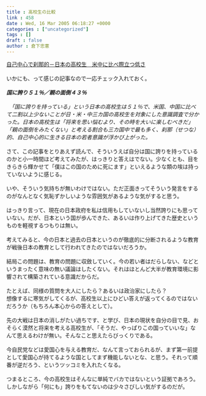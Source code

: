 ```yaml
---
title : 高校生の比較
link : 458
date : Wed, 16 Mar 2005 06:18:27 +0000
categories : ["uncategorized"]
tags : []
draft : false
author : 倉下忠憲
---
```


<A HREF="http://www.sankei.co.jp/news/morning/16iti002.htm" TARGET="_blank">自己中心で刹那的－日本の高校生　米中に比べ際立つ低さ</A><BR><BR>いかにも、って感じの記事なので一応チェック入れておく。<BR><BR><I><B>国に誇り５１％／親の面倒４３％</B><BR><BR>　「国に誇りを持っている」という日本の高校生は５１％で、米国、中国に比べて二割以上少ないことが日・米・中三カ国の高校生を対象にした意識調査で分かった。日本の高校生は「将来を思い悩むより、その時を大いに楽しむべきだ」「親の面倒をみたくない」と考える割合も三カ国中で最も多く、刹那（せつな）的、自己中心的に生きる日本の若者意識が浮かび上がった。</I><BR><BR>さて、この記事をとりあえず読んで、そういうえば自分は国に誇りを持っているのかと小一時間ほど考えてみたが、はっきりと答えはでない。少なくとも、目をきらきら輝かせて「僕はこの国のために死にます」といえるような類の埃は持っていないように感じる。<BR><BR>いや、そういう気持ちが無いわけではない。ただ正面きってそういう発言をするのがなんとなく気恥ずかしいような雰囲気があるような気がすると思う。<BR><BR>はっきり言って、現在の日本政府を私は信用もしていないし当然誇りにも思っていない。だが、日本という国が歩んできた、あるいは作り上げてきた歴史というものを軽視するつもりは無い。<BR><BR>考えてみると、今の日本と過去の日本というのが徹底的に分断されるような教育が戦後日本の教育として行われてきたのではないだろうか。<BR><BR>結局この問題は、教育の問題に収斂していく。今の若い者はだらしない、などというまったく意味の無い議論はしたくない。それはほとんど大半が教育環境に影響されて構築されている意識だからだ。<BR><BR>たとえば、同様の質問を大人にしたら？あるいは政治家にしたら？<BR>想像するに寒気がしてくるが、高校生以上にひどい答えが返ってくるのではないだろうか（もちろん本心からの答えとして）。<BR><BR>先の大戦は日本の消しがたい過ちです、と学び、日本の現状を自分の目で見、おそらく漠然と将来を考える高校生が、「そうだ、やっぱりこの国っていいな」なんて思えるわけが無い。そんなこと思えたらびっくりである。<BR><BR>今自民党などは愛国心を与える教育だ、なんて言っておられるが、まず第一前提として愛国心が持てるような国としてまず機能しないとな、と思う。それって順番が逆だろう、というツッコミを入れたくなる。<BR><BR>つまるところ、今の高校生はそんなに単純でバカではないという証拠であろう。<BR>しかしながら「何にも」誇りをもてないのは少々さびしい気がするのだが。<BR><BR><br><br>
